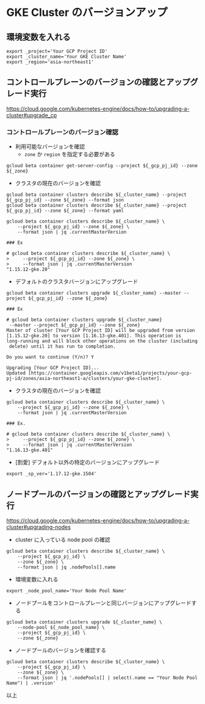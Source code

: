 # GKE Cluster のバージョンアップ

## 環境変数を入れる

```
export _project='Your GCP Project ID'
export _cluster_name='Your GKE Cluster Name'
export _region='asia-northeast1'
```

## コントロールプレーンのバージョンの確認とアップグレード実行

https://cloud.google.com/kubernetes-engine/docs/how-to/upgrading-a-cluster#upgrade_cp

### コントロールプレーンのバージョン確認

+ 利用可能なバージョンを確認
  + `zone` か `region` を指定する必要がある

```
gcloud beta container get-server-config --project ${_gcp_pj_id} --zone ${_zone}
```

+ クラスタの現在のバージョンを確認

```
gcloud beta container clusters describe ${_cluster_name} --project ${_gcp_pj_id} --zone ${_zone} --format json
gcloud beta container clusters describe ${_cluster_name} --project ${_gcp_pj_id} --zone ${_zone} --format yaml
```
```
gcloud beta container clusters describe ${_cluster_name} \
    --project ${_gcp_pj_id} --zone ${_zone} \
    --format json | jq .currentMasterVersion
```
```
### Ex

# gcloud beta container clusters describe ${_cluster_name} \
>     --project ${_gcp_pj_id} --zone ${_zone} \
>     --format json | jq .currentMasterVersion
"1.15.12-gke.20"
```

+ デフォルトのクラスタバージョンにアップグレード

```
gcloud beta container clusters upgrade ${_cluster_name} --master --project ${_gcp_pj_id} --zone ${_zone}
```
```
### Ex

# gcloud beta container clusters upgrade ${_cluster_name}
 --master --project ${_gcp_pj_id} --zone ${_zone}
Master of cluster [Your GCP Project ID] will be upgraded from version
[1.15.12-gke.20] to version [1.16.13-gke.401]. This operation is
long-running and will block other operations on the cluster (including
 delete) until it has run to completion.

Do you want to continue (Y/n)? Y

Upgrading [Your GCP Project ID]...
Updated [https://container.googleapis.com/v1beta1/projects/your-gcp-pj-id/zones/asia-northeast1-a/clusters/your-gke-cluster].
```

+ クラスタの現在のバージョンを確認

```
gcloud beta container clusters describe ${_cluster_name} \
    --project ${_gcp_pj_id} --zone ${_zone} \
    --format json | jq .currentMasterVersion
```
```
### Ex.

# gcloud beta container clusters describe ${_cluster_name} \
>     --project ${_gcp_pj_id} --zone ${_zone} \
>     --format json | jq .currentMasterVersion
"1.16.13-gke.401"
```

+ [割愛] デフォルト以外の特定のバージョンにアップグレード

```
export _sp_ver='1.17.12-gke.1504'
```

## ノードプールのバージョンの確認とアップグレード実行

https://cloud.google.com/kubernetes-engine/docs/how-to/upgrading-a-cluster#upgrading-nodes

+ cluster に入っている node pool の確認

```
gcloud beta container clusters describe ${_cluster_name} \
    --project ${_gcp_pj_id} \
    --zone ${_zone} \
    --format json | jq .nodePools[].name
```

+ 環境変数に入れる

```
export _node_pool_name='Your Node Pool Name'
```

+ ノードプールをコントロールプレーンと同じバージョンにアップグレードする

```
gcloud beta container clusters upgrade ${_cluster_name} \
    --node-pool ${_node_pool_name} \
    --project ${_gcp_pj_id} \
    --zone ${_zone}
```

+ ノードプールのバージョンを確認する

```
gcloud beta container clusters describe ${_cluster_name} \
    --project ${_gcp_pj_id} \
    --zone ${_zone} \
    --format json | jq '.nodePools[] | select(.name == "Your Node Pool Name") | .version'
```

以上
